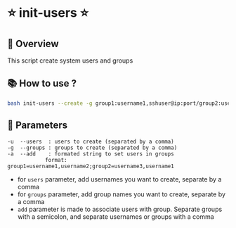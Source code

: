 # ⭐ init-users ⭐

## 👀 Overview

This script create system users and groups

## 📚 How to use ?

```sh
bash init-users --create -g group1:username1,sshuser@ip:port/group2:username3,username
```

## 🚦 Parameters

```
-u  --users  : users to create (separated by a comma)
-g  --groups : groups to create (separated by a comma)
-a  --add    : formated string to set users in groups
			format: group1=username1,username2;group2=username3,username1
```

- for `users` parameter, add usernames you want to create, separate by a comma
- for `groups` parameter, add group names you want to create, separate by a comma
- `add` parameter is made to associate users with group. Separate groups with a semicolon, and separate usernames or groups with a comma
